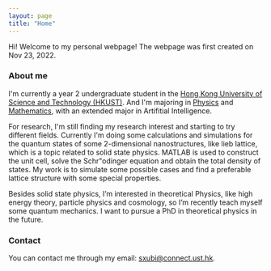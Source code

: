 ```yaml
---
layout: page
title: "Home"
---
```


Hi! Welcome to my personal webpage! The webpage was first created on Nov 23, 2022.

### About me
I'm currently a year 2 undergraduate student in the [Hong Kong University of Science and Technology (HKUST)](https://hkust.edu.hk). And I'm majoring in [Physics](https://physics.ust.hk/) and [Mathematics](https://www.math.hkust.edu.hk/), with an extended major in Artifitial Intelligence.

For research, I'm still finding my research interest and starting to try different fields. Currently I'm doing some calculations and simulations for the quantum states of some 2-dimensional nanostructures, like lieb lattice, which is a topic related to solid state physics. MATLAB is used to construct the unit cell, solve the Schr\"odinger equation and obtain the total density of states. My work is to simulate some possible cases and find a preferable lattice structure with some special properties.

Besides solid state physics, I’m interested in theoretical Physics, like high energy theory, particle physics and cosmology, so I’m recently teach myself some quantum mechanics. I want to pursue a PhD in theoretical physics in the future.

### Contact
You can contact me through my email: <sxubi@connect.ust.hk>.

